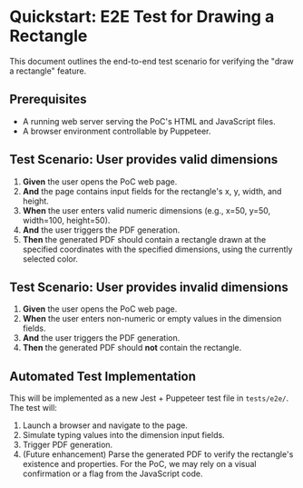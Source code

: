 # Quickstart: E2E Test for Drawing a Rectangle

This document outlines the end-to-end test scenario for verifying the "draw a rectangle" feature.

## Prerequisites
- A running web server serving the PoC's HTML and JavaScript files.
- A browser environment controllable by Puppeteer.

## Test Scenario: User provides valid dimensions

1.  **Given** the user opens the PoC web page.
2.  **And** the page contains input fields for the rectangle's x, y, width, and height.
3.  **When** the user enters valid numeric dimensions (e.g., x=50, y=50, width=100, height=50).
4.  **And** the user triggers the PDF generation.
5.  **Then** the generated PDF should contain a rectangle drawn at the specified coordinates with the specified dimensions, using the currently selected color.

## Test Scenario: User provides invalid dimensions

1.  **Given** the user opens the PoC web page.
2.  **When** the user enters non-numeric or empty values in the dimension fields.
3.  **And** the user triggers the PDF generation.
4.  **Then** the generated PDF should **not** contain the rectangle.

## Automated Test Implementation
This will be implemented as a new Jest + Puppeteer test file in `tests/e2e/`. The test will:
1.  Launch a browser and navigate to the page.
2.  Simulate typing values into the dimension input fields.
3.  Trigger PDF generation.
4.  (Future enhancement) Parse the generated PDF to verify the rectangle's existence and properties. For the PoC, we may rely on a visual confirmation or a flag from the JavaScript code.